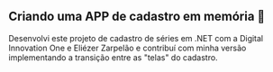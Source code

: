 ## Criando uma APP de cadastro em memória :pencil:
Desenvolvi este projeto de cadastro de séries em .NET com a Digital Innovation One e Eliézer Zarpelão e contribuí com minha versão implementando a transição entre as "telas" do cadastro.